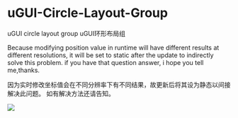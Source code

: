 # uGUI-Circle-Layout-Group
uGUI circle layout group
uGUI环形布局组

Because modifying position value in runtime will have different results at different resolutions, it will be set to static after the update to indirectly solve this problem.
if you have that question answer, i hope you tell me,thanks.

因为实时修改坐标值会在不同分辨率下有不同结果，故更新后将其设为静态以间接解决此问题。
如有解决方法还请告知。

![](https://github.com/hont127/uGUI-Circle-Layout-Group/blob/master/Preview.gif)
